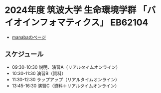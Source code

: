 # 2024年度 筑波大学 生命環境学群 「バイオインフォマティクス」 EB62104

* [manabaのページ](https://manaba.tsukuba.ac.jp/ct/course_3315867)

## スケジュール

* 09:30-10:30 説明、演習A（リアルタイムオンライン）
* 10:30-11:30 演習B（資料）
* 11:30-12:30 ラップアップ（リアルタイムオンライン）
* 13:45-16:30 演習C（資料＋リアルタイムオンライン）
